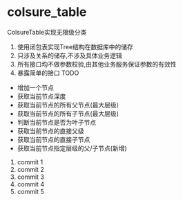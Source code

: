 # colsure_table
ColsureTable实现无限级分类

1. 使用闭包表实现Tree结构在数据库中的储存
1. 只涉及关系的储存,不涉及具体业务逻辑
1. 所有接口均不做参数校验,由其他业务服务保证参数的有效性
1. 暴露简单的接口 TODO
  * 增加一个节点
  * 获取当前节点深度
  * 获取当前节点的所有父节点(最大层级)
  * 获取当前节点的所有子节点(最大层级)
  * 判断当前节点是否为叶子节点
  * 获取当前节点的直接父级
  * 获取当前节点的直接子节点
  * 获取当前节点指定层级的父/子节点(新增)

1. commit 1
2. commit 2
3. commit 3
4. commit 4
5. commit 5